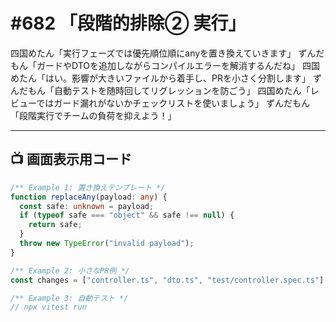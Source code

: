 # #682 「段階的排除② 実行」

四国めたん「実行フェーズでは優先順位順にanyを置き換えていきます」
ずんだもん「ガードやDTOを追加しながらコンパイルエラーを解消するんだね」
四国めたん「はい。影響が大きいファイルから着手し、PRを小さく分割します」
ずんだもん「自動テストを随時回してリグレッションを防ごう」
四国めたん「レビューではガード漏れがないかチェックリストを使いましょう」
ずんだもん「段階実行でチームの負荷を抑えよう！」

---

## 📺 画面表示用コード

```typescript
/** Example 1: 置き換えテンプレート */
function replaceAny(payload: any) {
  const safe: unknown = payload;
  if (typeof safe === "object" && safe !== null) {
    return safe;
  }
  throw new TypeError("invalid payload");
}

/** Example 2: 小さなPR例 */
const changes = ["controller.ts", "dto.ts", "test/controller.spec.ts"] as const;

/** Example 3: 自動テスト */
// npx vitest run
```
